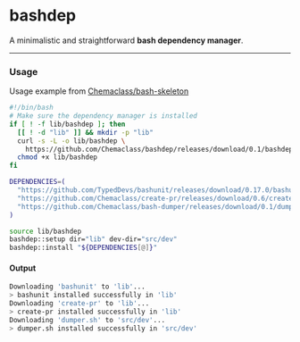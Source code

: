 # bashdep

A minimalistic and straightforward **bash dependency manager**.

---

### Usage

Usage example from
[Chemaclass/bash-skeleton](https://github.com/Chemaclass/bash-skeleton/blob/main/install-dependencies.sh)

```bash
#!/bin/bash
# Make sure the dependency manager is installed
if [ ! -f lib/bashdep ]; then
  [[ ! -d "lib" ]] && mkdir -p "lib"
  curl -s -L -o lib/bashdep \
    https://github.com/Chemaclass/bashdep/releases/download/0.1/bashdep
  chmod +x lib/bashdep
fi

DEPENDENCIES=(
  "https://github.com/TypedDevs/bashunit/releases/download/0.17.0/bashunit"
  "https://github.com/Chemaclass/create-pr/releases/download/0.6/create-pr"
  "https://github.com/Chemaclass/bash-dumper/releases/download/0.1/dumper.sh@dev"
)

source lib/bashdep
bashdep::setup dir="lib" dev-dir="src/dev"
bashdep::install "${DEPENDENCIES[@]}"
```

#### Output

```bash
Downloading 'bashunit' to 'lib'...
> bashunit installed successfully in 'lib'
Downloading 'create-pr' to 'lib'...
> create-pr installed successfully in 'lib'
Downloading 'dumper.sh' to 'src/dev'...
> dumper.sh installed successfully in 'src/dev'
```
